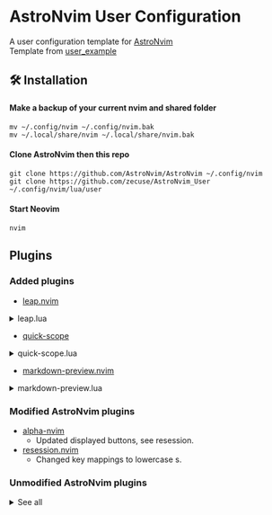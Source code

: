 # AstroNvim User Configuration

A user configuration template for [AstroNvim](https://github.com/AstroNvim/AstroNvim)  
Template from [user_example](https://github.com/AstroNvim/user_example)

## 🛠️ Installation

#### Make a backup of your current nvim and shared folder

```shell
mv ~/.config/nvim ~/.config/nvim.bak
mv ~/.local/share/nvim ~/.local/share/nvim.bak
```

#### Clone AstroNvim then this repo

```shell
git clone https://github.com/AstroNvim/AstroNvim ~/.config/nvim
git clone https://github.com/zecuse/AstroNvim_User ~/.config/nvim/lua/user
```

#### Start Neovim

```shell
nvim
```

## Plugins

### Added plugins

- [leap.nvim](https://github.com/ggandor/leap.nvim)
<details>
<summary>leap.lua</summary>
https://github.com/zecuse/AstroNvim_User/blob/b1641c7307ef41d495b38c088fd811c90076887c/plugins/leap.lua#L1-L8
</details>

- [quick-scope](https://github.com/unblevable/quick-scope)
<details>
<summary>quick-scope.lua</summary>
https://github.com/zecuse/AstroNvim_User/blob/b1641c7307ef41d495b38c088fd811c90076887c/plugins/quick-scope.lua#L1-L8
</details>

- [markdown-preview.nvim](https://github.com/iamcco/markdown-preview.nvim)
<details>
<summary>markdown-preview.lua</summary>
https://github.com/zecuse/AstroNvim_User/blob/b1641c7307ef41d495b38c088fd811c90076887c/plugins/markdown-preview.lua#L1-L7
</details>

### Modified AstroNvim plugins

- [alpha-nvim](https://github.com/goolord/alpha-nvim)
    - Updated displayed buttons, see resession.
- [resession.nvim](https://github.com/stevearc/resession.nvim)
    - Changed key mappings to lowercase s.

### Unmodified AstroNvim plugins

<details>
<summary>See all</summary>
<ul>
<li><a href="https://github.com/numToStr/Comment.nvim">Comment.nvim</a></li>
<li><a href="https://github.com/L3MON4D3/LuaSnip">LuaSnip</a></li>
<li><a href="https://github.com/b0o/SchemaStore.nvim">SchemaStore.nvim</a></li>
<li><a href="https://github.com/stevearc/aerial.nvim">aerial.nvim</a></li>
<li><a href="https://github.com/AstroNvim/astrotheme">astrotheme</a></li>
<li><a href="https://github.com/max397574/better-escape.nvim">better-escape.nvim</a></li>
<li><a href="https://github.com/hrsh7th/cmp-buffer">cmp-buffer</a></li>
<li><a href="https://github.com/rcarriga/cmp-dap">cmp-dap</a></li>
<li><a href="https://github.com/hrsh7th/cmp-nvim-lsp">cmp-nvim-lsp</a></li>
<li><a href="https://github.com/hrsh7th/cmp-path">cmp-path</a></li>
<li><a href="https://github.com/saadparwaiz1/cmp_luasnip">cmp_luasnip</a></li>
<li><a href="https://github.com/stevearc/dressing.nvim">dressing.nvim</a></li>
<li><a href="https://github.com/rafamadriz/friendly-snippets">friendly-snippets</a></li>
<li><a href="https://github.com/lewis6991/gitsigns.nvim">gitsigns.nvim</a></li>
<li><a href="https://github.com/NMAC427/guess-indent.nvim">guess-indent.nvim</a></li>
<li><a href="https://github.com/rebelot/heirline.nvim">heirline.nvim</a></li>
<li><a href="https://github.com/lukas-reineke/indent-blankline.nvim">indent-blankline.nvim</a></li>
<li><a href="https://github.com/folke/lazy.nvim">lazy.nvim</a></li>
<li><a href="https://github.com/onsails/lspkind.nvim">lspkind.nvim</a></li>
<li><a href="https://github.com/williamboman/mason-lspconfig.nvim">mason-lspconfig.nvim</a></li>
<li><a href="https://github.com/jay-babu/mason-null-ls.nvim">mason-null-ls.nvim</a></li>
<li><a href="https://github.com/jay-babu/mason-nvim-dap.nvim">mason-nvim-dap.nvim</a></li>
<li><a href="https://github.com/williamboman/mason.nvim">mason.nvim</a></li>
<li><a href="https://github.com/echasnovski/mini.bufremove">mini.bufremove</a></li>
<li><a href="https://github.com/nvim-neo-tree/neo-tree.nvim">neo-tree.nvim</a></li>
<li><a href="https://github.com/folke/neoconf.nvim">neoconf.nvim</a></li>
<li><a href="https://github.com/folke/neodev.nvim">neodev.nvim</a></li>
<li><a href="https://github.com/Shatur/neovim-session-manager">neovim-session-manager</a></li>
<li><a href="https://github.com/MunifTanjim/nui.nvim">nui.nvim</a></li>
<li><a href="https://github.com/jose-elias-alvarez/null-ls.nvim">null-ls.nvim</a></li>
<li><a href="https://github.com/windwp/nvim-autopairs">nvim-autopairs</a></li>
<li><a href="https://github.com/hrsh7th/nvim-cmp">nvim-cmp</a></li>
<li><a href="https://github.com/NvChad/nvim-colorizer.lua">nvim-colorizer.lua</a></li>
<li><a href="https://github.com/mfussenegger/nvim-dap">nvim-dap</a></li>
<li><a href="https://github.com/rcarriga/nvim-dap-ui">nvim-dap-ui</a></li>
<li><a href="https://github.com/neovim/nvim-lspconfig">nvim-lspconfig</a></li>
<li><a href="https://github.com/rcarriga/nvim-notify">nvim-notify</a></li>
<li><a href="https://github.com/nvim-treesitter/nvim-treesitter">nvim-treesitter</a></li>
<li><a href="https://github.com/nvim-treesitter/nvim-treesitter-textobjects">nvim-treesitter-textobjects</a></li>
<li><a href="https://github.com/windwp/nvim-ts-autotag">nvim-ts-autotag</a></li>
<li><a href="https://github.com/JoosepAlviste/nvim-ts-context-commentstring">nvim-ts-context-commentstring</a></li>
<li><a href="https://github.com/kevinhwang91/nvim-ufo">nvim-ufo</a></li>
<li><a href="https://github.com/nvim-tree/nvim-web-devicons">nvim-web-devicons</a></li>
<li><a href="https://github.com/nvim-lua/plenary.nvim">plenary.nvim</a></li>
<li><a href="https://github.com/kevinhwang91/promise-async">promise-async</a></li>
<li><a href="https://github.com/mrjones2014/smart-splits.nvim">smart-splits.nvim</a></li>
<li><a href="https://github.com/nvim-telescope/telescope-fzf-native.nvim">telescope-fzf-native.nvim</a></li>
<li><a href="https://github.com/nvim-telescope/telescope.nvim">telescope.nvim</a></li>
<li><a href="https://github.com/akinsho/toggleterm.nvim">toggleterm.nvim</a></li>
<li><a href="https://github.com/folke/which-key.nvim">which-key.nvim</a></li>
<li><a href="https://github.com/s1n7ax/nvim-window-picker">nvim-window-picker</a></li>
</ul>
</details>


